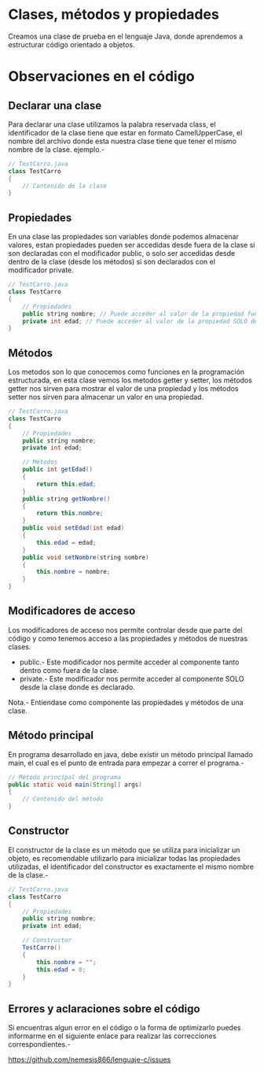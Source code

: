 Clases, métodos y propiedades
=============================

Creamos una clase de prueba en el lenguaje Java, donde aprendemos a estructurar código orientado a objetos.

# Observaciones en el código

## Declarar una clase

Para declarar una clase utilizamos la palabra reservada class, el identificador de la clase tiene que estar en formato CamelUpperCase, el nombre del archivo donde esta nuestra clase tiene que tener el mismo nombre de la clase. ejemplo.-

```java
// TestCarro.java
class TestCarro
{
	// Contenido de la clase
}
```

## Propiedades

En una clase las propiedades son variables donde podemos almacenar valores, estan propiedades pueden ser accedidas desde fuera de la clase si son declaradas con el modificador public, o solo ser accedidas desde dentro de la clase (desde los métodos) si son declarados con el modificador private.

```java
// TestCarro.java
class TestCarro
{
	// Propiedades
	public string nombre; // Puede acceder al valor de la propiedad fuera y dentro de la clase
	private int edad; // Puede acceder al valor de la propiedad SOLO dentro de la clase
}
```

## Métodos

Los metodos son lo que conocemos como funciones en la programación estructurada, en esta clase vemos los metodos getter y setter, los métodos getter nos sirven para mostrar el valor de una propiedad y los métodos setter nos sirven para almacenar un valor en una propiedad.

```java
// TestCarro.java
class TestCarro
{
	// Propiedades
	public string nombre;
	private int edad;

	// Métodos
	public int getEdad()
	{
		return this.edad;
	}
	public string getNombre()
	{
		return this.nombre;
	}
	public void setEdad(int edad)
	{
		this.edad = edad;
	}
	public void setNombre(string nombre)
	{
		this.nombre = nombre;
	}
}
```

## Modificadores de acceso

Los modificadores de acceso nos permite controlar desde que parte del código y como tenemos acceso a las propiedades y métodos de nuestras clases.

* public.- Este modificador nos permite acceder al componente tanto dentro como fuera de la clase.
* private.- Este modificador nos permite acceder al componente SOLO desde la clase donde es declarado.

Nota.- Entiendase como componente las propiedades y métodos de una clase.

## Método principal

En programa desarrollado en java, debe existir un método principal llamado main, el cual es el punto de entrada para empezar a correr el programa.-

```java
// Método principal del programa
public static void main(String[] args)
{
	// Contenido del método
}
```

## Constructor

El constructor de la clase es un método que se utiliza para inicializar un objeto, es recomendable utilizarlo para inicializar todas las propiedades utilizadas, el identificador del constructor es exactamente el mismo nombre de la clase.-

```java
// TestCarro.java
class TestCarro
{
	// Propiedades
	public string nombre;
	private int edad;

	// Constructor
	TestCarro()
	{
		this.nombre = "";
		this.edad = 0;
	}
}
```

## Errores y aclaraciones sobre el código

Si encuentras algun error en el código o la forma de optimizarlo puedes informarme en el siguiente enlace para realizar las correcciones correspondientes.-

<a href="https://github.com/nemesis866/lenguaje-c/issues">https://github.com/nemesis866/lenguaje-c/issues</a>